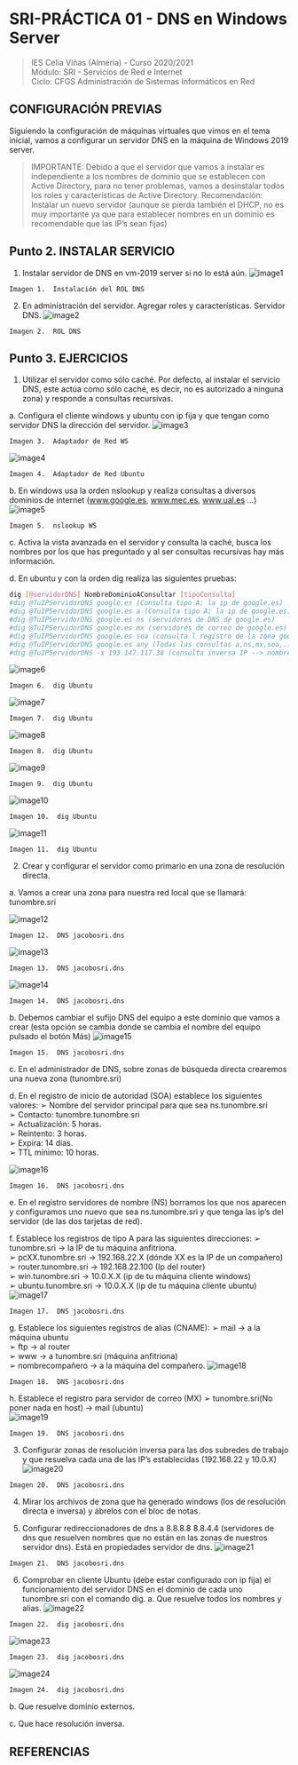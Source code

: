 # SRI-PRÁCTICA 01 - DNS en Windows Server
> IES Celia Viñas (Almería) - Curso 2020/2021  
> Módulo: SRI - Servicios de Red e Internet  
> Ciclo: CFGS Administración de Sistemas Informáticos en Red  

## CONFIGURACIÓN PREVIAS
Siguiendo la configuración de máquinas virtuales que vimos en el tema inicial, vamos a configurar un servidor DNS en la máquina de Windows 2019 server.

> IMPORTANTE: Debido a que el servidor que vamos a instalar es independiente a los nombres de dominio que se establecen con Active Directory, para no tener problemas, vamos a desinstalar todos los roles y características de Active Directory. Recomendación: Instalar un nuevo servidor (aunque se pierda también el DHCP, no es muy importante ya que para establecer nombres en un dominio es recomendable que las IP’s sean fijas) 

## Punto 2. INSTALAR SERVICIO 
1. Instalar servidor de DNS en vm-2019 server si no lo está aún. 
![image1](images/DNS1.png "DNS")

```
Imagen 1.  Instalación del ROL DNS
```
2. En administración del servidor. Agregar roles y características. Servidor DNS. 
![image2](images/DNS2.png "DNS")

```
Imagen 2.  ROL DNS
```

## Punto 3. EJERCICIOS 
1. Utilizar el servidor como sólo caché. Por defecto, al instalar el servicio DNS, este actúa como sólo caché, es decir, no es autorizado a ninguna zona) y responde a consultas recursivas. 

a. Configura el cliente windows y ubuntu con ip fija y que tengan como servidor DNS la dirección del servidor. 
![image3](images/DNS3.png "DNS")

```
Imagen 3.  Adaptador de Red WS
```
![image4](images/ubu1.png "ubuntu")

```
Imagen 4.  Adaptador de Red Ubuntu
```

b. En windows usa la orden nslookup y realiza consultas a diversos dominios de internet (www.google.es, www.mec.es, www.ual.es …) 
![image5](images/DNS4.png "DNS")

```
Imagen 5.  nslookup WS
```

c. Activa la vista avanzada en el servidor y consulta la caché, busca los nombres por los que has preguntado y al ser consultas recursivas hay más información. 

d. En ubuntu y con la orden dig realiza las siguientes pruebas: 
```bash
dig [@servidorDNS] NombreDominioAConsultar [tipoConsulta] 
#dig @TuIPServidorDNS google.es (Consulta tipo A: la ip de google.es)  
#dig @TuIPServidorDNS google.es a (Consulta tipo A: la ip de google.es)  
#dig @TuIPServidorDNS google.es ns (servidores de DNS de google.es) 
#dig @TuIPServidorDNS google.es mx (servidores de correo de google.es)  
#dig @TuIPServidorDNS google.es soa (consulta l registro de la zona google.es) 
#dig @TuIPServidorDNS google.es any (Todas las consultas a,ns,mx,soa,...)  
#dig @TuIPServidorDNS -x 193.147.117.38 (consulta inversa IP --> nombre) 
```
![image6](images/ubu2.png "ubuntu")

```
Imagen 6.  dig Ubuntu
```
![image7](images/ubu3.png "ubuntu")

```
Imagen 7.  dig Ubuntu
```
![image8](images/ubu4.png "ubuntu")

```
Imagen 8.  dig Ubuntu
```
![image9](images/ubu5.png "ubuntu")

```
Imagen 9.  dig Ubuntu
```
![image10](images/ubu6.png "ubuntu")

```
Imagen 10.  dig Ubuntu
```
![image11](images/ubu7.png "ubuntu")

```
Imagen 11.  dig Ubuntu
```



2. Crear y configurar el servidor como primario en una zona de resolución directa. 

a. Vamos a crear una zona para nuestra red local que se llamará: tunombre.sri 


![image12](images/DNS5.png "DNS jacobosri.dns")
```
Imagen 12.  DNS jacobosri.dns
```
![image13](images/DNS6.png "DNS jacobosri.dns")

```
Imagen 13.  DNS jacobosri.dns
```
![image14](images/DNS7.png "DNS jacobosri.dns")
```
Imagen 14.  DNS jacobosri.dns
```

b. Debemos cambiar el sufijo DNS del equipo a este dominio que vamos a crear (esta opción se cambia donde se cambia el nombre del equipo pulsado el botón Más) 
![image15](images/DNS8.png "DNS jacobosri.dns")
```
Imagen 15.  DNS jacobosri.dns
```
c. En el administrador de DNS, sobre zonas de búsqueda directa crearemos una nueva zona (tunombre.sri) 

d. En el registro de inicio de autoridad (SOA) establece los siguientes valores: 
➢ Nombre del servidor principal para que sea ns.tunombre.sri  
➢ Contacto: tunombre.tunombre.sri   
➢ Actualización: 5 horas.   
➢ Reintento: 3 horas.   
➢ Expira: 14 días.   
➢ TTL mínimo: 10 horas. 

![image16](images/DNS10.png "DNS jacobosri.dns")
```
Imagen 16.  DNS jacobosri.dns
```
e. En el registro servidores de nombre (NS) borramos los que nos aparecen y configuramos uno nuevo que sea ns.tunombre.sri y que tenga las ip’s del servidor (de las dos tarjetas de red).

f. Establece los registros de tipo A para las siguientes direcciones: 
➢ tunombre.sri → la IP de tu máquina anfitriona.   
➢ pcXX.tunombre.sri → 192.168.22.X (dónde XX es la IP de un compañero)   
➢ router.tunombre.sri → 192.168.22.100 (Ip del router)   
➢ win.tunombre.sri → 10.0.X.X (ip de tu máquina cliente windows)   
➢ ubuntu.tunombre.sri → 10.0.X.X (ip de tu máquina cliente ubuntu) 
![image17](images/DNS11.png "DNS jacobosri.dns")
```
Imagen 17.  DNS jacobosri.dns
```

g. Establece los siguientes registros de alias (CNAME): 
➢ mail → a la máquina ubuntu   
➢ ftp → al router   
➢ www → a tunombre.sri (máquina anfitriona)   
➢ nombrecompañero → a la máquina del compañero. 
![image18](images/DNS12.png "DNS jacobosri.dns")
```
Imagen 18.  DNS jacobosri.dns
```

h. Establece el registro para servidor de correo (MX) 
➢ tunombre.sri(No poner nada en host) → mail (ubuntu)   
![image19](images/DNS13.png "DNS jacobosri.dns")
```
Imagen 19.  DNS jacobosri.dns
```
3. Configurar zonas de resolución inversa para las dos subredes de trabajo y que resuelva cada una de las IP’s establecidas (192.168.22 y 10.0.X) 
![image20](images/DNS14.png "DNS jacobosri.dns")
```
Imagen 20.  DNS jacobosri.dns
```
4. Mirar los archivos de zona que ha generado windows (los de resolución directa e inversa) y ábrelos con el bloc de notas. 

5. Configurar redireccionadores de dns a 8.8.8.8 8.8.4.4 (servidores de dns que resuelven nombres que no están en las zonas de nuestros servidor dns). Está en propiedades servidor de dns. 
![image21](images/DNS15.png "DNS jacobosri.dns")
```
Imagen 21.  DNS jacobosri.dns
```
6. Comprobar en cliente Ubuntu (debe estar configurado con ip fija) el funcionamiento del servidor DNS en el dominio de cada uno tunombre.sri con el comando dig. a. Que resuelve todos los nombres y alias. 
![image22](images/ubu8.png "dig jacobosri.dns")
```
Imagen 22.  dig jacobosri.dns
```
![image23](images/ubu9.png "dig jacobosri.dns")
```
Imagen 23.  dig jacobosri.dns
```
![image24](images/ubu10.png "dig jacobosri.dns")
```
Imagen 24.  dig jacobosri.dns
```

b. Que resuelve dominio externos. 

c. Que hace resolución inversa. 

## REFERENCIAS

